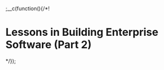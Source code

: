 ;__c(function(){/*!

# Lessons in Building Enterprise Software (Part 2)



[//]: # (@~`lessons-in-building-enterprise-software-part-2`~@)

*/});